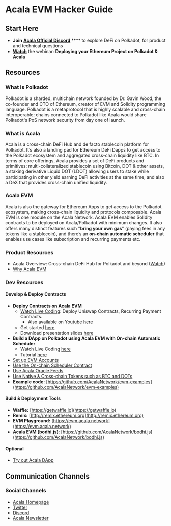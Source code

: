 # Acala EVM Hacker Guide

## Start Here

* **Join** [**Acala Official Discord**](https://discord.gg/vdbFVCH) **** to explore DeFi on Polkadot, for product and technical questions
* [**Watch**](https://www.crowdcast.io/e/acala-ethdenver-2021) the webinar: **Deploying your Ethereum Project on Polkadot & Acala**

## Resources

### What is Polkadot

Polkadot is a sharded, multichain network founded by Dr. Gavin Wood, the co-founder and CTO of Ethereum, creator of EVM and Solidity programming language. Polkadot is a metaprotocol that is highly scalable and cross-chain interoperable; chains connected to Polkadot like Acala would share Polkadot's PoS network security from day one of launch.

### What is Acala

Acala is a cross-chain DeFi Hub and de facto stablecoin platform for Polkadot. It’s also a landing pad for Ethereum DeFi Dapps to get access to the Polkadot ecosystem and aggregated cross-chain liquidity like BTC. In terms of core offerings, Acala provides a set of DeFi products and primitives: multi-collateralized stablecoin using Bitcoin, DOT & other assets, a staking derivative Liquid DOT (LDOT) allowing users to stake while participating in other yield earning DeFi activities at the same time, and also a DeX that provides cross-chain unified liquidity.

### Acala EVM

Acala is also the gateway for Ethereum Apps to get access to the Polkadot ecosystem, making cross-chain liquidity and protocols composable. Acala EVM is one module on the Acala Network. Acala EVM enables Solidity contracts to be deployed on Acala/Polkadot with minimum changes. It also offers many distinct features such "**bring your own gas**" (paying fees in any tokens like a stablecoin), and there’s an **on-chain automatic scheduler** that enables use cases like subscription and recurring payments etc.

### Product Resources

* Acala Overview: Cross-chain DeFi Hub for Polkadot and beyond ([Watch](https://www.youtube.com/watch?v=avtzY5lkM6s))
* [Why Acala EVM](https://wiki.acala.network/learn/basics/acala-evm/acala-evm-composable-defi-stack)&#x20;

### Dev Resources

#### **Develop & Deploy Contracts**

* **Deploy Contracts on Acala EVM**
  * [Watch Live Coding](https://www.crowdcast.io/e/acala-ethdenver-2021): Deploy Uniswap Contracts, Recurring Payment Contracts.
    * Also available on Youtube [here](https://www.youtube.com/watch?v=7GdZucQ1SlE)
  * Get started [here](https://wiki.acala.network/build/development-guide/smart-contracts/get-started-evm)
  * Download presentation slides [here](https://drive.google.com/file/d/1fVzCXC2BJf7k\_d25bMy4rqXBqU\_ByI\_I/view?usp=sharing)
* **Build a DApp on Polkadot using Acala EVM with On-chain Automatic Scheduler**
  * Watch Live Coding [here](https://www.youtube.com/watch?v=0ZKK8IQXI3s\&list=PLAy4HNUNlzRkiRQFnr-gu6CyddoVTxeTy\&index=37)
  * Tutorial [here](https://wiki.acala.network/build/development-guide/smart-contracts/advanced/use-on-chain-scheduler/scheduler-tutorial)
* [Set up EVM Accounts](https://wiki.acala.network/build/development-guide/smart-contracts/get-started-evm/evm-account)
* [Use the On-chain Scheduler Contract](https://wiki.acala.network/build/development-guide/smart-contracts/advanced/use-on-chain-scheduler)
* [Use Acala Oracle Feeds](https://wiki.acala.network/build/development-guide/smart-contracts/advanced/use-oracle-feeds)
* [Use Native & Cross-chain Tokens such as BTC and DOTs](https://wiki.acala.network/build/development-guide/smart-contracts/advanced/use-native-tokens)
* **Example code:** [https://github.com/AcalaNetwork/evm-examples](https://github.com/AcalaNetwork/evm-examples)

#### **Build & Deployment Tools**

* **Waffle:** [https://getwaffle.io](https://getwaffle.io)
* **Remix:** [http://remix.ethereum.org](http://remix.ethereum.org)
* **EVM Playground:** [https://evm.acala.network](https://evm.acala.network)
* **Acala EVM (bodhi.js)**: [https://github.com/AcalaNetwork/bodhi.js](https://github.com/AcalaNetwork/bodhi.js)

#### Optional

* [Try out Acala DApp](try-acala-dapp.md)

## Communication Channels

### Social Channels

* [Acala Homepage](https://acala.network)
* [Twitter](https://twitter.com/AcalaNetwork)
* [Discord](https://discord.gg/vdbFVCH)
* [Acala Newsletter](https://acala.network/newsletter-sign-up.html)

###



